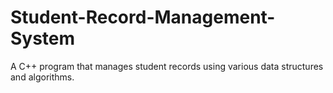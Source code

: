 # Student-Record-Management-System
A C++ program that manages student records using various data structures and algorithms.
